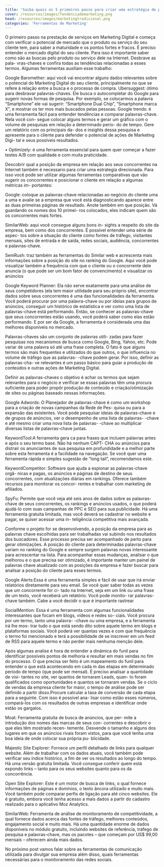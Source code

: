 ```yaml
---
title: 'Saiba quais os 5 primeiros passo para criar uma estratégia de planejamento digital para sua empresa'
cover: /resources/images/Tendenciademarketing.png
head: /resources/images/marketingtradicional.png
categories: 'Ferramentas de Marketing'
---
```

O primeiro passo na prestação de serviços em Marketing Digital e começa com verificar o potencial de mercado que o produto ou serviço do seu cliente tem, para saber a maturidade e os pontos fortes e fracos. É preciso entender o mercado digital do seu cliente. Para isso é importante saber como são as buscas pelo produto ou serviço dele na Internet. Desbrave as pala- vras-chaves e confira todas as tendências relacionadas a esses termos. Algumas ferramentas auxiliam esse trabalho: 

Google Baromether: aqui você vai encontrar alguns dados relevantes sobre o potencial do Marketing Digital do seu cliente, principalmente no que se refere à relação entre a busca e o processo de compra.
 Ubersuggest: ótimo para desbravar palavras-chaves. Ele busca o autocompletar do Google para sugerir novas formas de pesquisa. Por exemplo, se colocarmos a palavra “Smartphone” ele vai sugerir: “Smartphone Dual Chip”, “Smartphone marca X”, e mostrar os ter mos mais buscados pelas pessoas.
 Google trends: é uma ferramenta fácil para entender tendências e comparar palavras-chave. Nela você con- segue colocar alguns termos e gerar um gráfico com o volume de pesquisas em relação a determinado perío- do de tempo. Gere um relatório com os principais da- dos e insights dessa pesquisa e apresente para o cliente para defender o potencial de ações de Marketing Digi- tal e seus possíveis resultados.
						
• Optimizely: é uma ferramenta essencial para quem quer começar a fazer testes A/B com qualidade e com muita praticidade. 
					
Descobrir qual a posição da empresa em relação aos seus concorrentes na Internet também é necessario para criar uma estrategia direcionada. Para isso você pode ser utilizar algumas ferramentas comparativas que vão sugerir os concorrentes e posicionar o cliente em relação a algumas métricas im- portantes: 
							 	 	 		
Google: coloque as palavras-chave relacionadas ao negócio do cliente uma a uma e avalie se a empresa que você está diagnosticando aparece entre as duas primeiras páginas de resultado. Anote também em que posição. Vá guardando os nomes dos 10 primei- ros colocados, eles indicam quem são os concorrentes mais fortes.

 SimilarWeb: aqui você consegue alguns bons in- sights a respeito do site da empresa, bem como dos concorrentes. É possível entender uma série de aspec- tos sobre a situação do cliente como fontes de tráfego, visitantes mensais, sites de entrada e de saída, redes sociais, audiência, concorrentes e palavras-chave.

SemRush: traz também as ferramentas do Similar web e acrescenta mais informações sobre a posição do site no ranking do Google. Aqui você pode visualizar também a frequência com que o cliente ou o concorrente dele anuncia (o que pode ser um bom fator de convencimento) e visualizar os anúncios

Google Keyword Planner: Ela não serve exatamente para uma análise de seus competidores (ela tem maior utilidade para seu próprio site), encontrar dados sobre seus concorrentes é uma das funcionalidades da ferramenta. Você poderá procurar por uma palavra-chave ou por ideias para grupos de anúncios, conseguir um histórico de estatística e ver como uma lista de palavras-chave está performando. Então, se conhecer as palavras-chave que seus concorrentes estão usando, você poderá saber como elas estão performando. E por ser da Google, a ferramenta é considerada uma das melhores disponíveis no mercado. 

Palavras-chaves são um conjunto de palavras utili- zadas para fazer pesquisas nos mecanismos de busca como Google, Bing, Yahoo, etc. Pode variar de uma palavra só até uma frase completa. O fato é que alguns termos são mais frequentes e utilizados do que outros, o que influencia no volume de tráfego que as palavras- -chave podem gerar. Por isso, definir as palavras-cha- ve relevantes é um passo básico para guiar a produção de conteúdos e outras ações de Marketing Digital.

Definir as palavras-chaves o objetivo é achar os termos que sejam relevantes para o negócio e verificar se essas palavras têm uma procura suficiente para poder propôr produção de conteúdo e criação/otimização de sites ou páginas baseado nessas informações. 

 Google Adwords: O Planejador de palavras-chave é como um workshop para a criação de novas campanhas da Rede de Pes- quisa ou para a expansão das existentes. Você pode pesquisar ideias de palavras-chave e de grupos de anúncios, ver o desempenho de uma lista de palavras- -chave e até mesmo criar uma nova lista de palavras- -chave ao multiplicar diversas listas de palavras-chave juntas.
						
 KeywordTool:A ferramenta gera ca para frases que incluem palavras antes e após o seu termo base. Não há nenhum CAPT- CHA ou anúncios para distrair os anunciantes de sua pesquisa em profundidade e a melhor parte sobre esta ferramenta é a facilidade na navegação. Se você quer uma ferramenta rápida e simples sugestão de “long tail”, recomendamos este.

KeywordCompetitor: Software que ajuda a espionar as palavras-chave orgâ- nicas e pagas, os anúncios e páginas de destino de seus concorrentes, com atualizações diárias em rankings. Oferece também recursos para monitorar os concor- rentes e trabalhar com marketing de afiliados.

SpyFu: Permite que você veja até seis anos de dados sobre as palavras-chave de seus concorrentes, os rankings e anúncios usados, o que poderá ajudá-lo com suas campanhas de PPC e SEO para sua publicidade. Há uma ferramenta gratuita limitada, mas você deverá se cadastrar no website e pagar, se quiser acessar uma in- teligência competitiva mais avançada. 

Conforme o projeto for se desenvolvendo, a posição da empresa para as palavras chave escolhidas para ser trabalhadas vai subindo nos resultados dos buscadores. Esse processo precisa ser acompanhado de perto para gerar otimizações. A posição do cliente para determinadas palavras-chave variam no ranking do Google e sempre surgem palavras novas interessante para acrescentar na lista. Para acompanhar essas mudanças, analisar o que melhorou e o que precisa ser otimizado, é importante manter um painel de palavras chave atualizado com as posições da empresa e fazer buscar para analisar a posição do cliente para esses termos. 

Google Alerts:Essa é uma ferramenta simples e fácil de usar que irá enviar relatórios diretamente para seu email. Se você quer saber todas as vezes que um concorrente for ci- tado na Internet, seja em um link ou uma frase de um texto, você receberá um relatório. Você pode monito- rar palavras-chave também. Cabe a você decidir o que é importante rastrear
						
SocialMention: Essa é uma ferramenta com algumas funcionalidades interessantes que focam em blogs, vídeos e redes so- ciais. Você procura por um termo, tanto uma palavra- -chave ou uma empresa, e a ferramenta irá lhe mos- trar tudo o que está sendo dito sobre aquele termo em blogs e plataformas sociais. Você poderá ver quantas vezes e com que frequência o termo foi mencionado e terá a possibilidade de se inscrever em um feed de RSS para aquele termo e não perder mais nenhuma menção dele.

Após algumas analise é hora de entender a dinâmica do funil para identificar possíveis pontos de melhoria e resultar em mais vendas no fim do processo. O que precisa ser feito é um mapeamento do funil para entender o que está acontecendo em cada m das etapas em determinado período de tempo (que pode ser mensal). É preciso analisar a quantidade de visi- tantes no site, ver quantos de tornaram Leads, quan- to foram qualificados como oportunidades e quantos se tornaram vendas. Se o ciclo de vendas da empresa cliente for maior, o tempo de análise pode ser definido a partir disso.Procure calcular a taxa de conversão de cada etapa para a seguinte. Com isso é possível ana- lisar como estão esses números, compará-los com os resultados de outras empresas e identificar onde estão os gargalos. 

Moat: Ferramenta gratuita de busca de anúncios, que per- mite a introdução dos nomes das marcas de seus con- correntes e descobrir o que eles têm mostrado recen- temente. Desvende o tamanho e alguns dos lugares em que os anúncios rivais foram vistos, para que você tenha uma boa ideia de onde colocar sua própria pu- blicidade.

Majestic Site Explorer: Fornece um perfil detalhado de links para qualquer website. Além de trabalhar com os dados atuais, você também pode verificar seu índice histórico, a fim de ver os resultados ao longo do tempo. Há uma versão gratuita limitada. Você consegue conferir quem está expondo links – tanto para os seus websites quanto para os da concorrência.
						
Open Site Explorer: Este é um motor de busca de links, o qual fornece informações de páginas e domínios, o texto âncora utilizado e muito mais. Você também pode comparar perfis de ligação para até cinco websites. Ele é gratuito, embora você tenha acesso a mais dados a partir do cadastro realizado para o aplicativo Moz Analytics.
						
SimilarWeb: Ferramenta de análise de monitoramento de competitividade, a qual fornece dados acerca das fontes de tráfego, melhores conteúdos, engajamento social e muito mais. Há uma quantidade enorme de dados disponíveis no módulo gratuito, incluindo websites de referência, tráfego de pesquisa e palavras-chave, mas os pacotes – que começam por US$ 99,00 mensais – oferecem ainda mais dados. 
					
No próximo post vamos falar sobre as ferramentas de comunicação utilizada para divulgar sua empresa além disso, quais ferramentas necessárias para o monitoramento das redes sociais.		
